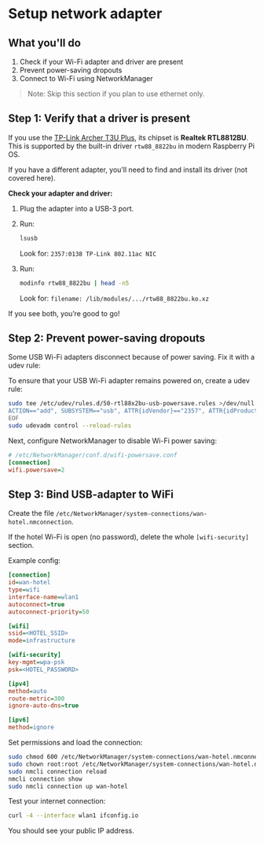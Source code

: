 # Setup network adapter

## What you'll do

1. Check if your Wi-Fi adapter and driver are present
2. Prevent power-saving dropouts
3. Connect to Wi-Fi using NetworkManager

> Note: Skip this section if you plan to use ethernet only.

## Step 1: Verify that a driver is present

If you use the [TP-Link Archer T3U Plus](https://www.tp-link.com/us/home-networking/usb-adapter/archer-t3u-plus/), its chipset is **Realtek RTL8812BU**. This is supported by the built-in driver `rtw88_8822bu` in modern Raspberry Pi OS.

If you have a different adapter, you’ll need to find and install its driver (not covered here).

**Check your adapter and driver:**

1. Plug the adapter into a USB-3 port.
2. Run:

   ```bash
   lsusb
   ```

   Look for: `2357:0138 TP-Link 802.11ac NIC`

3. Run:
   ```bash
   modinfo rtw88_8822bu | head -n5
   ```
   Look for: `filename: /lib/modules/.../rtw88_8822bu.ko.xz`

If you see both, you’re good to go!

## Step 2: Prevent power-saving dropouts

Some USB Wi-Fi adapters disconnect because of power saving. Fix it with a udev rule:

To ensure that your USB Wi-Fi adapter remains powered on, create a udev rule:

```bash
sudo tee /etc/udev/rules.d/50-rtl88x2bu-usb-powersave.rules >/dev/null <<'EOF'
ACTION=="add", SUBSYSTEM=="usb", ATTR{idVendor}=="2357", ATTR{idProduct}=="0138", TEST=="power/control", ATTR{power/control}="on"
EOF
sudo udevadm control --reload-rules
```

Next, configure NetworkManager to disable Wi-Fi power saving:

```ini
# /etc/NetworkManager/conf.d/wifi-powersave.conf
[connection]
wifi.powersave=2

```

## Step 3: Bind USB-adapter to WiFi

Create the file `/etc/NetworkManager/system-connections/wan-hotel.nmconnection`.

If the hotel Wi-Fi is open (no password), delete the whole `[wifi-security]` section.

Example config:

```ini
[connection]
id=wan-hotel
type=wifi
interface-name=wlan1
autoconnect=true
autoconnect-priority=50

[wifi]
ssid=<HOTEL_SSID>
mode=infrastructure

[wifi-security]
key-mgmt=wpa-psk
psk=<HOTEL_PASSWORD>

[ipv4]
method=auto
route-metric=300
ignore-auto-dns=true

[ipv6]
method=ignore
```

Set permissions and load the connection:

```bash
sudo chmod 600 /etc/NetworkManager/system-connections/wan-hotel.nmconnection
sudo chown root:root /etc/NetworkManager/system-connections/wan-hotel.nmconnection
sudo nmcli connection reload
nmcli connection show
sudo nmcli connection up wan-hotel
```

Test your internet connection:

```bash
curl -4 --interface wlan1 ifconfig.io
```

You should see your public IP address.
